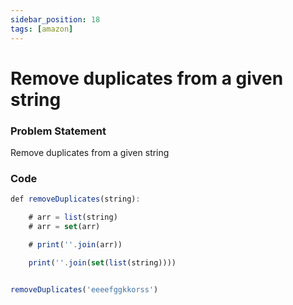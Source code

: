 ```yaml
---
sidebar_position: 18
tags: [amazon]
---
```


# Remove duplicates from a given string

### Problem Statement

Remove duplicates from a given string

### Code

```jsx title="Python Code"
def removeDuplicates(string):

    # arr = list(string)
    # arr = set(arr)

    # print(''.join(arr))

    print(''.join(set(list(string))))


removeDuplicates('eeeefggkkorss')
```
